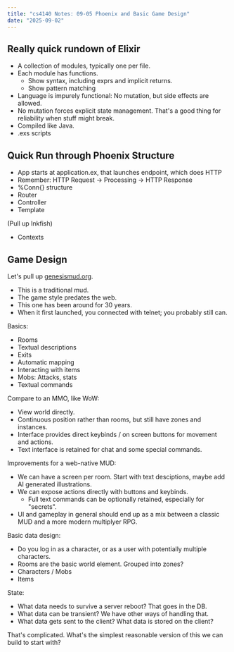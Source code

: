 ```yaml
---
title: "cs4140 Notes: 09-05 Phoenix and Basic Game Design"
date: "2025-09-02"
---
```


## Really quick rundown of Elixir

- A collection of modules, typically one per file.
- Each module has functions.
  - Show syntax, including exprs and implicit returns.
  - Show pattern matching
- Language is impurely functional: No mutation, but side effects
  are allowed.
- No mutation forces explicit state management. That's a good thing
  for reliability when stuff might break.
- Compiled like Java.
- .exs scripts

## Quick Run through Phoenix Structure

- App starts at application.ex, that launches endpoint, which does HTTP
- Remember: HTTP Request -> Processing -> HTTP Response
- %Conn{} structure
- Router
- Controller
- Template

(Pull up Inkfish)

- Contexts

## Game Design

Let's pull up [genesismud.org](genesismud.org).

- This is a traditional mud.
- The game style predates the web. 
- This one has been around for 30 years.
- When it first launched, you connected with telnet; you probably still can.

Basics:

- Rooms
- Textual descriptions
- Exits
- Automatic mapping
- Interacting with items
- Mobs: Attacks, stats
- Textual commands

Compare to an MMO, like WoW:

- View world directly.
- Continuous position rather than rooms, but still have zones and
  instances.
- Interface provides direct keybinds / on screen buttons for
  movement and actions.
- Text interface is retained for chat and some special commands.

Improvements for a web-native MUD:

- We can have a screen per room. Start with text desciptions,
  maybe add AI generated illustrations.
- We can expose actions directly with buttons and keybinds.
  - Full text commands can be optionally retained, especially for
    "secrets".
- UI and gameplay in general should end up as a mix between a classic
  MUD and a more modern multiplyer RPG.

Basic data design:

- Do you log in as a character, or as a user with potentially
  multiple characters.
- Rooms are the basic world element. Grouped into zones?
- Characters / Mobs
- Items

State:

- What data needs to survive a server reboot? That goes in the DB.
- What data can be transient? We have other ways of handling that.
- What data gets sent to the client? What data is stored on the client?

That's complicated. What's the simplest reasonable version of this
we can build to start with?

